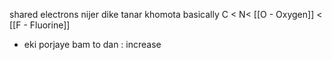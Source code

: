 shared electrons nijer dike tanar khomota basically
C < N< [[O - Oxygen]] < [[F - Fluorine]] 
- eki porjaye bam to dan : increase